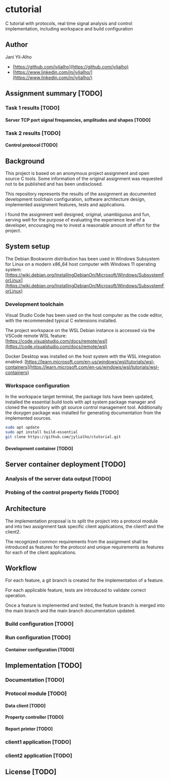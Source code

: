 # ctutorial

C tutorial with protocols, real time signal analysis and control implementation, including workspace and build configuration

## Author

Jani Yli-Alho

- [https://github.com/jylialho](https://github.com/jylialho)
- [https://www.linkedin.com/in/jylialho/](https://www.linkedin.com/in/jylialho/)

## Assignment summary [TODO]
### Task 1 results [TODO]
#### Server TCP port signal frequencies, amplitudes and shapes [TODO]
### Task 2 results [TODO]
#### Control protocol [TODO]
## Background

This project is based on an anonymous project assignment and open source C tools. Some information of the original assignment was requested not to be published and has been undisclosed.

This repository represents the results of the assignment as documented development toolchain configuration, software architecture design, implemented assignment features, tests and applications.

I found the assignment well designed, original, unambiguous and fun, serving well for the purpose of evaluating the experience level of a developer, encouraging me to invest a reasonable amount of effort for the project.

## System setup

The Debian Bookworm distribution has been used in Windows Subsystem for Linux on a modern x86_64 host computer with Windows 11 operating system:
[https://wiki.debian.org/InstallingDebianOn/Microsoft/Windows/SubsystemForLinux](https://wiki.debian.org/InstallingDebianOn/Microsoft/Windows/SubsystemForLinux)

### Development toolchain

Visual Studio Code has been used on the host computer as the code editor, with the recommended typical C extensions installed.

The project workspace on the WSL Debian instance is accessed via the VSCode remote WSL feature:
[https://code.visualstudio.com/docs/remote/wsl](https://code.visualstudio.com/docs/remote/wsl)

Docker Desktop was installed on the host system with the WSL integration enabled: [https://learn.microsoft.com/en-us/windows/wsl/tutorials/wsl-containers](https://learn.microsoft.com/en-us/windows/wsl/tutorials/wsl-containers)

### Workspace configuration

In the workspace target terminal, the package lists have been updated, installed the essential build tools with apt system package manager and cloned the repository with git source control management tool. Additionally the doxygen package was installed for generating documentation from the implemented sources.

``` bash
sudo apt update
sudo apt install build-essential
git clone https://github.com/jylialho/ctutorial.git
```

#### Development container [TODO]
## Server container deployment [TODO]
### Analysis of the server data output [TODO]
### Probing of the control property fields [TODO]
## Architecture

The implementation proposal is to split the project into a protocol module and into two assignment task specific client applications, the client1 and the client2.

The recognized common requirements from the assignment shall be introduced as features for the protocol and unique requirements as features for each of the client applications.

## Workflow

For each feature, a git branch is created for the implementation of a feature.

For each applicable feature, tests are introduced to validate correct operation.

Once a feature is implemented and tested, the feature branch is merged into the main branch and the main branch documentation updated.

### Build configuration [TODO]
### Run configuration [TODO]
#### Container configuration [TODO]
## Implementation [TODO]
### Documentation [TODO]
### Protocol module [TODO]
#### Data client [TODO]
#### Property controller [TODO]
#### Report printer [TODO]
### client1 application [TODO]
### client2 application [TODO]
## License [TODO]
